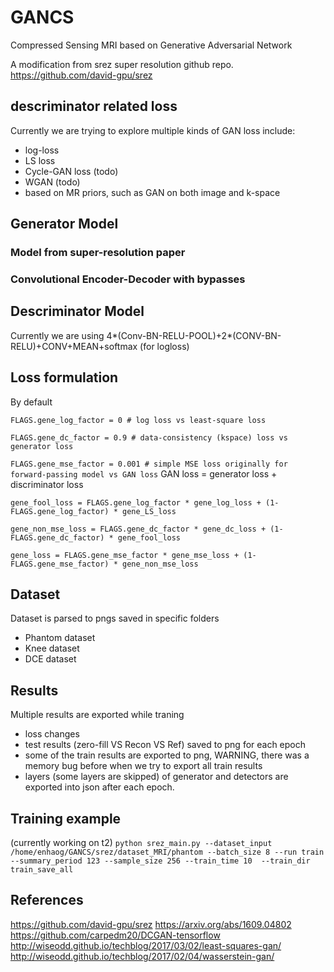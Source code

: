 # GANCS
Compressed Sensing MRI based on Generative Adversarial Network 

A modification from srez super resolution github repo. https://github.com/david-gpu/srez

## descriminator related loss
Currently we are trying to explore multiple kinds of GAN loss include:
* log-loss
* LS loss
* Cycle-GAN loss (todo)
* WGAN (todo)
* based on MR priors, such as GAN on both image and k-space

## Generator Model
### Model from super-resolution paper

### Convolutional Encoder-Decoder with bypasses


## Descriminator Model
Currently we are using 4*(Conv-BN-RELU-POOL)+2*(CONV-BN-RELU)+CONV+MEAN+softmax (for logloss)

## Loss formulation
By default

`FLAGS.gene_log_factor = 0 # log loss vs least-square loss`

`FLAGS.gene_dc_factor = 0.9 # data-consistency (kspace) loss vs generator loss`

`FLAGS.gene_mse_factor = 0.001 # simple MSE loss originally for forward-passing model vs GAN loss`
GAN loss = generator loss + discriminator loss

`gene_fool_loss = FLAGS.gene_log_factor * gene_log_loss + (1-FLAGS.gene_log_factor) * gene_LS_loss`

`gene_non_mse_loss = FLAGS.gene_dc_factor * gene_dc_loss + (1-FLAGS.gene_dc_factor) * gene_fool_loss`

`gene_loss = FLAGS.gene_mse_factor * gene_mse_loss + (1- FLAGS.gene_mse_factor) * gene_non_mse_loss`

## Dataset
Dataset is parsed to pngs saved in specific folders
* Phantom dataset
* Knee dataset
* DCE dataset

## Results
Multiple results are exported while traning
* loss changes
* test results (zero-fill VS Recon VS Ref) saved to png for each epoch
* some of the train results are exported to png, WARNING, there was a memory bug before when we try to export all train results
* layers (some layers are skipped) of generator and detectors are exported into json after each epoch.


## Training example 
(currently working on t2)
`python srez_main.py --dataset_input /home/enhaog/GANCS/srez/dataset_MRI/phantom --batch_size 8 --run train --summary_period 123 --sample_size 256 --train_time 10  --train_dir train_save_all    `              


## References
https://github.com/david-gpu/srez
https://arxiv.org/abs/1609.04802
https://github.com/carpedm20/DCGAN-tensorflow
http://wiseodd.github.io/techblog/2017/03/02/least-squares-gan/
http://wiseodd.github.io/techblog/2017/02/04/wasserstein-gan/
